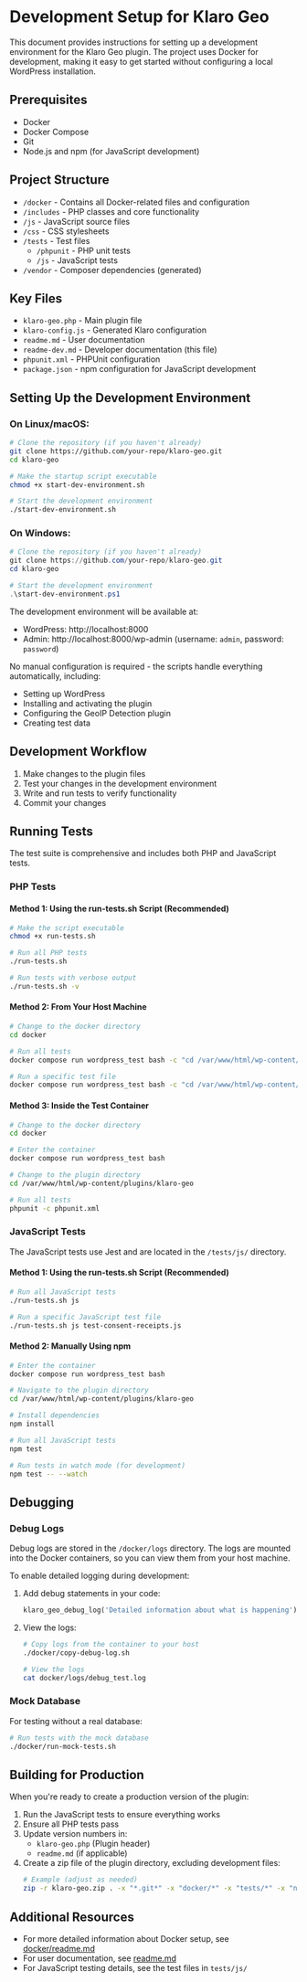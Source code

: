# Development Setup for Klaro Geo

This document provides instructions for setting up a development environment for the Klaro Geo plugin. The project uses Docker for development, making it easy to get started without configuring a local WordPress installation.

## Prerequisites

- Docker
- Docker Compose
- Git
- Node.js and npm (for JavaScript development)

## Project Structure

- `/docker` - Contains all Docker-related files and configuration
- `/includes` - PHP classes and core functionality
- `/js` - JavaScript source files
- `/css` - CSS stylesheets
- `/tests` - Test files
  - `/phpunit` - PHP unit tests
  - `/js` - JavaScript tests
- `/vendor` - Composer dependencies (generated)

## Key Files

- `klaro-geo.php` - Main plugin file
- `klaro-config.js` - Generated Klaro configuration
- `readme.md` - User documentation
- `readme-dev.md` - Developer documentation (this file)
- `phpunit.xml` - PHPUnit configuration
- `package.json` - npm configuration for JavaScript development

## Setting Up the Development Environment

### On Linux/macOS:
```bash
# Clone the repository (if you haven't already)
git clone https://github.com/your-repo/klaro-geo.git
cd klaro-geo

# Make the startup script executable
chmod +x start-dev-environment.sh

# Start the development environment
./start-dev-environment.sh
```

### On Windows:
```powershell
# Clone the repository (if you haven't already)
git clone https://github.com/your-repo/klaro-geo.git
cd klaro-geo

# Start the development environment
.\start-dev-environment.ps1
```

The development environment will be available at:
- WordPress: http://localhost:8000
- Admin: http://localhost:8000/wp-admin (username: `admin`, password: `password`)

No manual configuration is required - the scripts handle everything automatically, including:
- Setting up WordPress
- Installing and activating the plugin
- Configuring the GeoIP Detection plugin
- Creating test data

## Development Workflow

1. Make changes to the plugin files
2. Test your changes in the development environment
3. Write and run tests to verify functionality
4. Commit your changes

## Running Tests

The test suite is comprehensive and includes both PHP and JavaScript tests.

### PHP Tests

#### Method 1: Using the run-tests.sh Script (Recommended)

```bash
# Make the script executable
chmod +x run-tests.sh

# Run all PHP tests
./run-tests.sh

# Run tests with verbose output
./run-tests.sh -v
```

#### Method 2: From Your Host Machine

```bash
# Change to the docker directory
cd docker

# Run all tests
docker compose run wordpress_test bash -c "cd /var/www/html/wp-content/plugins/klaro-geo && phpunit -c phpunit.xml"

# Run a specific test file
docker compose run wordpress_test bash -c "cd /var/www/html/wp-content/plugins/klaro-geo && phpunit -c phpunit.xml tests/phpunit/klaroGeoRegionsTest.php"
```

#### Method 3: Inside the Test Container

```bash
# Change to the docker directory
cd docker

# Enter the container
docker compose run wordpress_test bash

# Change to the plugin directory
cd /var/www/html/wp-content/plugins/klaro-geo

# Run all tests
phpunit -c phpunit.xml
```

### JavaScript Tests

The JavaScript tests use Jest and are located in the `/tests/js/` directory.

#### Method 1: Using the run-tests.sh Script (Recommended)

```bash
# Run all JavaScript tests
./run-tests.sh js

# Run a specific JavaScript test file
./run-tests.sh js test-consent-receipts.js
```

#### Method 2: Manually Using npm

```bash
# Enter the container
docker compose run wordpress_test bash

# Navigate to the plugin directory
cd /var/www/html/wp-content/plugins/klaro-geo

# Install dependencies
npm install

# Run all JavaScript tests
npm test

# Run tests in watch mode (for development)
npm test -- --watch
```

## Debugging

### Debug Logs

Debug logs are stored in the `/docker/logs` directory. The logs are mounted into the Docker containers, so you can view them from your host machine.

To enable detailed logging during development:

1. Add debug statements in your code:
   ```php
   klaro_geo_debug_log('Detailed information about what is happening');
   ```

2. View the logs:
   ```bash
   # Copy logs from the container to your host
   ./docker/copy-debug-log.sh

   # View the logs
   cat docker/logs/debug_test.log
   ```

### Mock Database

For testing without a real database:

```bash
# Run tests with the mock database
./docker/run-mock-tests.sh
```

## Building for Production

When you're ready to create a production version of the plugin:

1. Run the JavaScript tests to ensure everything works
2. Ensure all PHP tests pass
3. Update version numbers in:
   - `klaro-geo.php` (Plugin header)
   - `readme.md` (if applicable)
4. Create a zip file of the plugin directory, excluding development files:
   ```bash
   # Example (adjust as needed)
   zip -r klaro-geo.zip . -x "*.git*" -x "docker/*" -x "tests/*" -x "node_modules/*"
   ```

## Additional Resources

- For more detailed information about Docker setup, see [docker/readme.md](docker/readme.md)
- For user documentation, see [readme.md](readme.md)
- For JavaScript testing details, see the test files in `tests/js/`